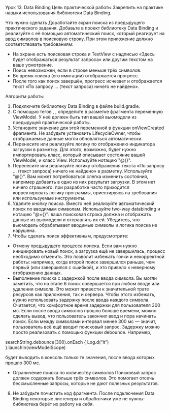Урок 13. Data Binding
Цель практической работы
Закрепить на практике навыки использования библиотеки Data Binding.

Что нужно сделать
Доработайте экран поиска из предыдущего практического задания. Добавьте в проект библиотеку Data Binding и реализуйте с её помощью автоматический поиск, который реагирует на ввод символов в поисковую строку.
При этом приложение должно соответствовать требованиям:
- На экране есть поисковая строка и TextView с надписью «Здесь будет отображаться результат запроса» или другим текстом на ваше усмотрение.
- Поиск невозможен, если в строке меньше трёх символов.
- Во время поиска (его имитации) отображается прогресс.
- После того как поиск завершён, прогресс исчезает и отображается текст «По запросу … (текст запроса) ничего не найдено».

Алгоритм работы
1. Подключите библиотеку Data Binding в файле build.gradle.
2. С помощью тегов <layout/>, <data/>,<variable/> определите в разметке фрагмента переменную ViewModel. У неё должен быть тип вашей вьюмодели из предыдущей практической работы.
3. Установите значение для этой переменной в функции onViewCreated фрагмента. Не забудьте установить LifecycleOwner, чтобы отображаемые данные могли обновляться автоматически.
4. Перенесите или реализуйте логику по отображению индикатора загрузки в разметку. Для этого, возможно, будет нужно импортировать класс, который описывает состояние вашей ViewModel, и класс View. Используйте нотацию "@{}".
5. Перенесите или реализуйте логику отображения текста «По запросу … (текст запроса) ничего не найдено» в разметку. Используйте "@{}". Вам может потребоваться слегка изменить состояния, например добавить в одно из них результат загрузки. В этом нет ничего страшного: при разработке часто приходится корректировать логику программы, ориентируясь на требования или используемые инструменты.
6. Удалите кнопку поиска. Вместо неё реализуйте автоматический поиск по вводимым символам. Используйте two-way databinding и нотацию "@={}": ваша поисковая строка должна и отображать данные из вьюмодели и отправлять их ей. Убедитесь, что вьюмодель обрабатывает вводимые символы и логика поиска не нарушена.
7. Чтобы сделать поиск эффективным, предусмотрите:
- Отмену предыдущего процесса поиска.
Если вам нужно инициировать новый поиск, а загрузка ещё не завершилась, процесс необходимо отменить. Это позволит избежать гонки и некорректной работы: например, когда второй поиск завершился раньше, чем первый (или завершился с ошибкой), и это привело к неверному отображению данных.
- Выполнение поиска с задержкой после ввода символа.
Вы могли заметить, что на этапе 6 поиск совершается при любом вводе или удалении символа. Это может привести к значительной трате ресурсов как приложения, так и сервера. Чтобы этого избежать, нужно использовать задержку после ввода каждого символа.
Считается, что комфортное время задержки для пользователя 300 мс. Если после ввода символов прошло больше времени, можно сделать вывод, что пользователь закончил ввод и пора начинать поиск. Если между символами интервал менее 300 мс — значит, пользователь всё ещё вводит поисковый запрос.
Задержку можно просто реализовать с помощью функции debounce.
Например,

searchString.debounce(300).onEach {
Log.d(“it”)
}.launchIn(viewModelScope)

будет выводить в консоль только те значения, после ввода которых прошло 300 мс.
- Ограничение поиска по количеству символов
Поисковый запрос должен содержать больше трёх символов. Это помогает отсечь бессмысленные запросы, которые не дают полезных результатов.
8. Не забудьте почистить код фрагмента. После подключения Data Binding некоторые листенеры и обработчики уже не нужны: библиотека берёт их работу на себя.
